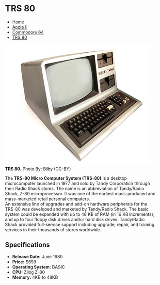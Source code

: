<!DOCTYPE html>

<html>

<head>
  <meta charset="utf-8">
  <title>Flynn's Retro Computers</title>
</head>

<body>

<h1>TRS 80</h1>

<ul>
  <li><a href="index.html">Home</a></li>
  <li><a href="apple-ii.html">Apple II</a></li>
  <li><a href="commodore-64.html">Commodore 64</a></li>
  <li><a href="trs-80.html">TRS 80</a></li>
</ul>

<p>
<img src="trs-80.jpg">
<br>
<b>TRS 80.</b> Photo By: Bilby (CC-BY)
</p>
<p>
The <b>TRS-80 Micro Computer System (TRS-80)</b> is a desktop microcomputer launched in 1977 and sold by Tandy Corporation through their Radio Shack stores. The name is an abbreviation of Tandy/Radio Shack, Z-80 microprocessor. It was one of the earliest mass-produced and mass-marketed retail personal computers.
<br>
An extensive line of upgrades and add-on hardware peripherals for the TRS-80 was developed and marketed by Tandy/Radio Shack. The basic system could be expanded with up to 48 KB of RAM (in 16 KB increments), and up to four floppy disk drives and/or hard disk drives. Tandy/Radio Shack provided full-service support including upgrade, repair, and training services in their thousands of stores worldwide.
</p>


<h2>Specifications</h2>

<p>
<ul>
  <li><b>Release Date:</b> June 1980</li>
  <li><b>Price:</b> $699</li>
  <li><b>Operating System:</b> BASIC</li>
  <li><b>CPU:</b> Zilog Z-80</li>
  <li><b>Memory:</b> 4KB to 48KB</li>
</ul>
</p>

</body>

</html>
